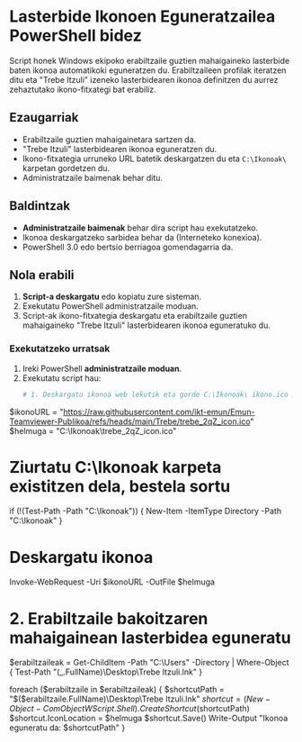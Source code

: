 # Lasterbide Ikonoen Eguneratzailea PowerShell bidez

Script honek Windows ekipoko erabiltzaile guztien mahaigaineko lasterbide baten ikonoa automatikoki eguneratzen du. Erabiltzaileen profilak iteratzen ditu eta "Trebe Itzuli" izeneko lasterbidearen ikonoa definitzen du aurrez zehaztutako ikono-fitxategi bat erabiliz. 

## Ezaugarriak

- Erabiltzaile guztien mahaigainetara sartzen da.
- "Trebe Itzuli" lasterbidearen ikonoa eguneratzen du.
- Ikono-fitxategia urruneko URL batetik deskargatzen du eta `C:\Ikonoak\` karpetan gordetzen du.
- Administratzaile baimenak behar ditu.

## Baldintzak

- **Administratzaile baimenak** behar dira script hau exekutatzeko.
- Ikonoa deskargatzeko sarbidea behar da (Interneteko konexioa).
- PowerShell 3.0 edo bertsio berriagoa gomendagarria da.

## Nola erabili

1. **Script-a deskargatu** edo kopiatu zure sisteman.
2. Exekutatu PowerShell administratzaile moduan.
3. Script-ak ikono-fitxategia deskargatu eta erabiltzaile guztien mahaigaineko "Trebe Itzuli" lasterbidearen ikonoa eguneratuko du.

### Exekutatzeko urratsak

1. Ireki PowerShell **administratzaile moduan**.
2. Exekutatu script hau:
   ```powershell
   # 1. Deskargatu ikonoa web lekutik eta gorde C:\Ikonoak\ ikono.ico modura
$ikonoURL = "https://raw.githubusercontent.com/ikt-emun/Emun-Teamviewer-Publikoa/refs/heads/main/Trebe/trebe_2qZ_icon.ico"
$helmuga = "C:\Ikonoak\trebe_2qZ_icon.ico"

# Ziurtatu C:\Ikonoak karpeta existitzen dela, bestela sortu
if (!(Test-Path -Path "C:\Ikonoak")) {
    New-Item -ItemType Directory -Path "C:\Ikonoak"
}

# Deskargatu ikonoa
Invoke-WebRequest -Uri $ikonoURL -OutFile $helmuga

# 2. Erabiltzaile bakoitzaren mahaigainean lasterbidea eguneratu
$erabiltzaileak = Get-ChildItem -Path "C:\Users" -Directory | Where-Object { Test-Path "$($_.FullName)\Desktop\Trebe Itzuli.lnk" }

foreach ($erabiltzaile in $erabiltzaileak) {
    $shortcutPath = "$($erabiltzaile.FullName)\Desktop\Trebe Itzuli.lnk"
    $shortcut = (New-Object -ComObject WScript.Shell).CreateShortcut($shortcutPath)
    $shortcut.IconLocation = $helmuga
    $shortcut.Save()
    Write-Output "Ikonoa eguneratu da: $shortcutPath"
}



